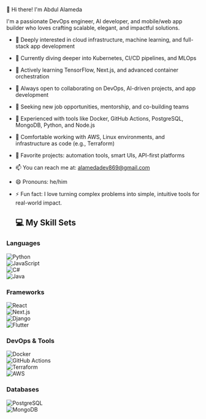 👋 Hi there! I'm Abdul Alameda

I'm a passionate DevOps engineer, AI developer, and mobile/web app builder who loves crafting scalable, elegant, and impactful solutions.

- 👀 Deeply interested in cloud infrastructure, machine learning, and full-stack app development
- 🚀 Currently diving deeper into Kubernetes, CI/CD pipelines, and MLOps
- 🌱 Actively learning TensorFlow, Next.js, and advanced container orchestration
- 👯 Always open to collaborating on DevOps, AI-driven projects, and app development
- 🤝 Seeking new job opportunities, mentorship, and co-building teams
- 💼 Experienced with tools like Docker, GitHub Actions, PostgreSQL, MongoDB, Python, and Node.js
- 🔧 Comfortable working with AWS, Linux environments, and infrastructure as code (e.g., Terraform)
- 📁 Favorite projects: automation tools, smart UIs, API-first platforms
- 📫 You can reach me at: alamedadev869@gmail.com
- 😄 Pronouns: he/him
- ⚡ Fun fact: I love turning complex problems into simple, intuitive tools for real-world impact.

  ## 💻 My Skill Sets

### Languages  
![Python](https://img.shields.io/badge/Python-3776AB?style=for-the-badge&logo=python&logoColor=white)  
![JavaScript](https://img.shields.io/badge/JavaScript-F7DF1E?style=for-the-badge&logo=javascript&logoColor=black)  
![C#](https://img.shields.io/badge/C%23-239120?style=for-the-badge&logo=c-sharp&logoColor=white)  
![Java](https://img.shields.io/badge/Java-ED8B00?style=for-the-badge&logo=java&logoColor=white)

### Frameworks  
![React](https://img.shields.io/badge/React-20232A?style=for-the-badge&logo=react&logoColor=61DAFB)  
![Next.js](https://img.shields.io/badge/Next.js-000?style=for-the-badge&logo=nextdotjs&logoColor=white)  
![Django](https://img.shields.io/badge/Django-092E20?style=for-the-badge&logo=django&logoColor=white)  
![Flutter](https://img.shields.io/badge/Flutter-02569B?style=for-the-badge&logo=flutter&logoColor=white)

### DevOps & Tools  
![Docker](https://img.shields.io/badge/Docker-2496ED?style=for-the-badge&logo=docker&logoColor=white)  
![GitHub Actions](https://img.shields.io/badge/GitHub_Actions-2088FF?style=for-the-badge&logo=github-actions&logoColor=white)  
![Terraform](https://img.shields.io/badge/Terraform-7B42BC?style=for-the-badge&logo=terraform&logoColor=white)  
![AWS](https://img.shields.io/badge/AWS-FF9900?style=for-the-badge&logo=amazonaws&logoColor=white)

### Databases  
![PostgreSQL](https://img.shields.io/badge/PostgreSQL-316192?style=for-the-badge&logo=postgresql&logoColor=white)  
![MongoDB](https://img.shields.io/badge/MongoDB-4EA94B?style=for-the-badge&logo=mongodb&logoColor=white)


<!---
Abdul-Alameda/Abdul-Alameda is a ✨ special ✨ repository because its `README.md` (this file) appears on your GitHub profile.
You can click the Preview link to take a look at your changes.
--->
